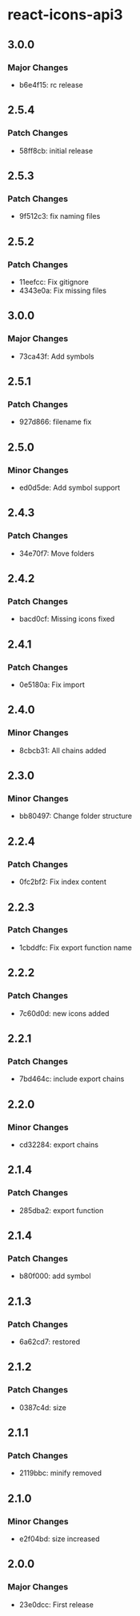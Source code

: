 # react-icons-api3

## 3.0.0

### Major Changes

-   b6e4f15: rc release

## 2.5.4

### Patch Changes

-   58ff8cb: initial release

## 2.5.3

### Patch Changes

-   9f512c3: fix naming files

## 2.5.2

### Patch Changes

-   11eefcc: Fix gitignore
-   4343e0a: Fix missing files

## 3.0.0

### Major Changes

-   73ca43f: Add symbols

## 2.5.1

### Patch Changes

-   927d866: filename fix

## 2.5.0

### Minor Changes

-   ed0d5de: Add symbol support

## 2.4.3

### Patch Changes

-   34e70f7: Move folders

## 2.4.2

### Patch Changes

-   bacd0cf: Missing icons fixed

## 2.4.1

### Patch Changes

-   0e5180a: Fix import

## 2.4.0

### Minor Changes

-   8cbcb31: All chains added

## 2.3.0

### Minor Changes

-   bb80497: Change folder structure

## 2.2.4

### Patch Changes

-   0fc2bf2: Fix index content

## 2.2.3

### Patch Changes

-   1cbddfc: Fix export function name

## 2.2.2

### Patch Changes

-   7c60d0d: new icons added

## 2.2.1

### Patch Changes

-   7bd464c: include export chains

## 2.2.0

### Minor Changes

-   cd32284: export chains

## 2.1.4

### Patch Changes

-   285dba2: export function

## 2.1.4

### Patch Changes

-   b80f000: add symbol

## 2.1.3

### Patch Changes

-   6a62cd7: restored

## 2.1.2

### Patch Changes

-   0387c4d: size

## 2.1.1

### Patch Changes

-   2119bbc: minify removed

## 2.1.0

### Minor Changes

-   e2f04bd: size increased

## 2.0.0

### Major Changes

-   23e0dcc: First release
